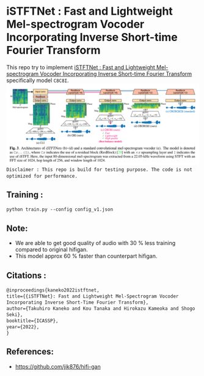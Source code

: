 # iSTFTNet : Fast and Lightweight Mel-spectrogram Vocoder Incorporating Inverse Short-time Fourier Transform
This repo try to implement [iSTFTNet : Fast and Lightweight Mel-spectrogram Vocoder Incorporating Inverse Short-time Fourier Transform](https://arxiv.org/pdf/2203.02395.pdf) specifically model `C8C8I`.
![](iSTFTnet.PNG)
`Disclaimer : This repo is build for testing purpose. The code is not optimized for performance.`
## Training :
```
python train.py --config config_v1.json
```

## Note:
* We are able to get good quality of audio with 30 % less training compared to original hifigan.
* This model approx 60 % faster than counterpart hifigan.

## Citations :
```
@inproceedings{kaneko2022istftnet,
title={{iSTFTNet}: Fast and Lightweight Mel-Spectrogram Vocoder Incorporating Inverse Short-Time Fourier Transform},
author={Takuhiro Kaneko and Kou Tanaka and Hirokazu Kameoka and Shogo Seki},
booktitle={ICASSP},
year={2022},
}
```

## References:
* https://github.com/jik876/hifi-gan
